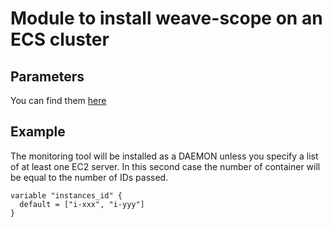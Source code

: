 # Module to install weave-scope on an ECS cluster

## Parameters

You can find them [here](params.md)

## Example

The monitoring tool will be installed as a DAEMON unless you specify a list
of at least one EC2 server. In this second case the number of container
will be equal to the number of IDs passed.

    variable "instances_id" {
      default = ["i-xxx", "i-yyy"]
    }
